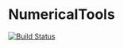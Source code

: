 # NumericalTools

[![Build Status](https://github.com/drippdropp/NumericalTools.jl/actions/workflows/CI.yml/badge.svg?branch=main)](https://github.com/drippdropp/NumericalTools.jl/actions/workflows/CI.yml?query=branch%3Amain)
